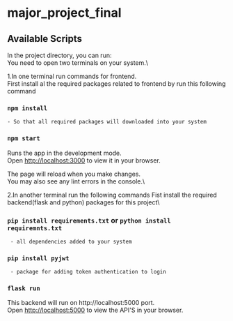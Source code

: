 # major_project_final
## Available Scripts

In the project directory, you can run:\
You need to open two terminals on your system.\

1.In one terminal run commands for frontend.\
First install al the required packages related to frontend by run this following command
### `npm install` 
    - So that all required packages will downloaded into your system
### `npm start`

Runs the app in the development mode.\
Open [http://localhost:3000](http://localhost:3000) to view it in your browser.

The page will reload when you make changes.\
You may also see any lint errors in the console.\


2.In another terminal run the following commands
Fist install the required backend(flask and python) packages for this project\
### `pip install requirements.txt` or `python install requiremnts.txt`
     - all dependencies added to your system
### `pip install pyjwt` 
     - package for adding token authentication to login

### `flask run`
This backend will run on http://localhost:5000 port.\
Open [http://localhost:5000](http://localhost:5000) to view the API'S in your browser.
